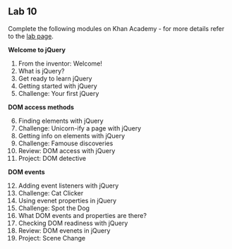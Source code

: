## Lab 10 

Complete the following modules on Khan Academy - for more details refer to the [lab page](../labs.md).

**Welcome to jQuery**

1. From the inventor: Welcome!
2. What is jQuery?
3. Get ready to learn jQuery
4. Getting started with jQuery
5. Challenge: Your first jQuery

**DOM access methods**

6. Finding elements with jQuery
7. Challenge: Unicorn-ify a page with jQuery
8. Getting info on elements with jQuery
9. Challenge: Famouse discoveries
10. Review: DOM access with jQuery
11. Project: DOM detective

**DOM events**

12. Adding event listeners with jQuery
13. Challenge: Cat Clicker
14. Using evenet properties in jQuery
15. Challenge: Spot the Dog
16. What DOM events and properties are there?
17. Checking DOM readiness with jQuery
18. Review: DOM evenets in jQuery
19. Project: Scene Change